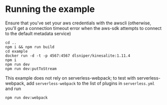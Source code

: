 # Running the example
Ensure that you've set your aws credentials with the awscli (otherwise, you'll get a connection timeout error when the aws-sdk attempts to connect to the default metadata service)
```
cd ..
npm i && npm run build
cd example
docker run -d -t -p 4567:4567 dlsniper/kinesalite:1.11.4
npm i
npm run dev
npm run dev:putToStream
```

This example does not rely on serverless-webpack; to test with serverless-webpack, add `serverless-webpack` to the list of plugins in `serverless.yml` and run

```
npm run dev:webpack
```
